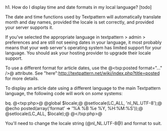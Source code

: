 h1. How do I display time and date formats in my local language? [todo]

The date and time functions used by Textpattern will automatically translate month and day names, provided the locale is set correctly, and provided your server supports it.

If you've selected the appropriate language in textpattern > admin > preferences and are still not seeing dates in your language, it most probably means that your web server's operating system has limited support for your language. You should ask your hosting provider to upgrade their locale support.

To use a different format for article dates, use the @<txp:posted format="…" />@ attribute. See "here":http://textpattern.net/wiki/index.php?title=posted for more details.

To display an article date using a different language to the main Textpattern language, the following code will work on _some_ systems:

bq. @&#60;txp:php>@
@global $locale;@
@setlocale(LC_ALL, 'nl_NL.UTF-8');@
@echo posted(array('format' => '%A %B %e %Y, %H:%M:%S'));@
@setlocale(LC_ALL, $locale);@
@&#60;/txp:php>@

You'll need to change the locale string (@nl_NL.UTF-8@) and format to suit.
